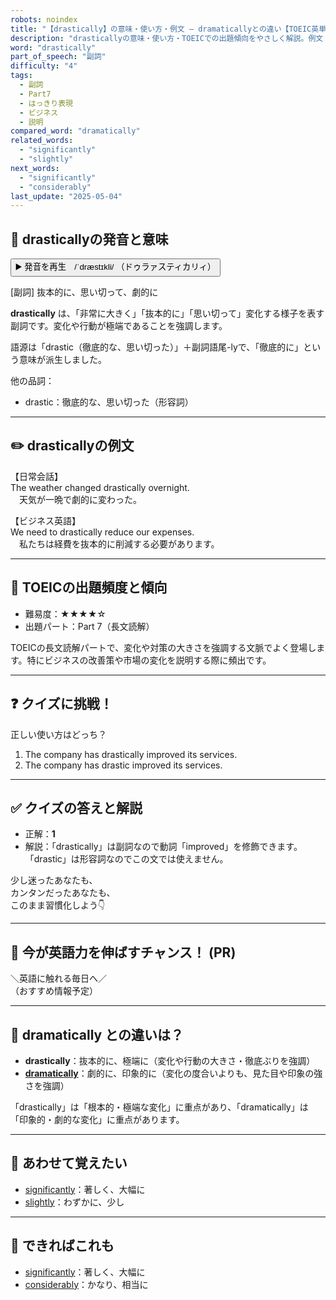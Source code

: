 ```yaml
---
robots: noindex
title: "【drastically】の意味・使い方・例文 ― dramaticallyとの違い【TOEIC英単語】"
description: "drasticallyの意味・使い方・TOEICでの出題傾向をやさしく解説。例文・クイズ付きでdramaticallyとの違いもわかりやすく学べます。"
word: "drastically"
part_of_speech: "副詞"
difficulty: "4"
tags:
  - 副詞
  - Part7
  - はっきり表現
  - ビジネス
  - 説明
compared_word: "dramatically"
related_words:
  - "significantly"
  - "slightly"
next_words:
  - "significantly"
  - "considerably"
last_update: "2025-05-04"
---
```


## 🔰 drasticallyの発音と意味

<button class="play-audio" onclick="playTTS('drastically')">
  <span class="play-audio-main">
    ▶️ 発音を再生　/ˈdræstɪkli/
  </span>
  <span class="play-audio-sub">
    （ドゥラァスティカリィ）
  </span>
</button>

[副詞] 抜本的に、思い切って、劇的に

**drastically** は、「非常に大きく」「抜本的に」「思い切って」変化する様子を表す副詞です。変化や行動が極端であることを強調します。

語源は「drastic（徹底的な、思い切った）」＋副詞語尾-lyで、「徹底的に」という意味が派生しました。

他の品詞：  
- drastic：徹底的な、思い切った（形容詞）

---

## ✏️ drasticallyの例文

【日常会話】  
The weather changed drastically overnight.  
　天気が一晩で劇的に変わった。

【ビジネス英語】  
We need to drastically reduce our expenses.  
　私たちは経費を抜本的に削減する必要があります。

---

## 🎯 TOEICの出題頻度と傾向

- 難易度：★★★★☆
- 出題パート：Part 7（長文読解）

TOEICの長文読解パートで、変化や対策の大きさを強調する文脈でよく登場します。特にビジネスの改善策や市場の変化を説明する際に頻出です。

---

## ❓ クイズに挑戦！

正しい使い方はどっち？

1. The company has drastically improved its services.  
2. The company has drastic improved its services.

---

## ✅ クイズの答えと解説

- 正解：**1**
- 解説：「drastically」は副詞なので動詞「improved」を修飾できます。「drastic」は形容詞なのでこの文では使えません。

少し迷ったあなたも、  
カンタンだったあなたも、  
このまま習慣化しよう👇️

---

## 🚀 今が英語力を伸ばすチャンス！ (PR)

<div class="info-center">
＼英語に触れる毎日へ／<br>  
（おすすめ情報予定）
</div>

---

## 🤔  dramatically との違いは？

- **drastically**：抜本的に、極端に（変化や行動の大きさ・徹底ぶりを強調）
- **[dramatically](/word/dramatically)**：劇的に、印象的に（変化の度合いよりも、見た目や印象の強さを強調）

「drastically」は「根本的・極端な変化」に重点があり、「dramatically」は「印象的・劇的な変化」に重点があります。

---

## 🧩 あわせて覚えたい

- [significantly](/word/significantly)：著しく、大幅に
- [slightly](/word/slightly)：わずかに、少し

---

## 📖 できればこれも

- [significantly](/word/significantly)：著しく、大幅に
- [considerably](/word/considerably)：かなり、相当に

<!-- cvid: aid29_bid34 -->
